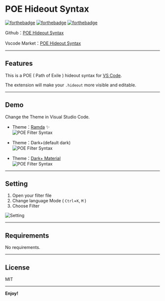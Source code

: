 # POE Hideout Syntax

[![forthebadge](https://forthebadge.com/images/badges/makes-people-smile.svg)](https://forthebadge.com)
[![forthebadge](https://forthebadge.com/images/badges/built-with-love.svg)](https://forthebadge.com)
[![forthebadge](https://forthebadge.com/images/badges/ages-18.svg)](https://forthebadge.com)

Github：[POE Hideout Syntax](https://github.com/explooosion/PoeHideoutSyntax.git)

Vscode Market：[POE Hideout Syntax](https://marketplace.visualstudio.com/items?itemName=robby.poe-hideout)

-------

## Features

This is a POE ( Path of Exile ) hideout syntax for [VS Code](https://code.visualstudio.com/).

The extension will make your `.hideout` more visible and editable.

-------

## Demo

Change the Theme in Visual Studio Code.

+ Theme：[Ramda](https://marketplace.visualstudio.com/items?itemName=gluons.ramda-theme) ✨  
![POE Filter Syntax](https://i.imgur.com/mgw3t3n.png)

+ Theme：Dark+(default dark)  
![POE Filter Syntax](https://i.imgur.com/gSSrOXE.png)  

+ Theme：[Dark+ Material](https://marketplace.visualstudio.com/items?itemName=vangware.dark-plus-material)  
![POE Filter Syntax](https://i.imgur.com/SXdV1FU.png)

-------

## Setting

1. Open your filter file
2. Change language Mode ( `Ctrl`+`K`, `M` )
3. Choose Filter
  
![Setting](https://i.imgur.com/2um5Dmm.png)

-------

## Requirements

No requirements.

-------

## License
MIT

-------

**Enjoy!**